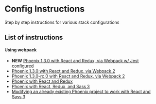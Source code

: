 # Config Instructions

Step by step instructions for various stack configurations

## List of instructions

#### Using webpack

- **NEW** [Phoenix 1.3.0 with React and Redux, via Webpack w/ Jest configured]((https://github.com/davelively14/configs/blob/master/phoenix_1.3.0_react_redux_jest.md))
- [Phoenix 1.3.0 with React and Redux, via Webpack 2](https://github.com/davelively14/configs/blob/master/phoenix_1.3.0_react_redux.md)
- [Phoenix 1.3.0-rc.0 with React and Redux, via Webpack 2](https://github.com/davelively14/configs/blob/master/phoenix_1.3.0-rc.0_react_redux.md)
- [Phoenix with React and Redux](/phoenix_react_redux.md)
- [Phoenix with React, Redux, and Sass 3](/phoenix_react_redux_sass.md)
- [Modifying an already existing Phoenix project to work with React and Sass 3](/phoenix_react_mod.md)
